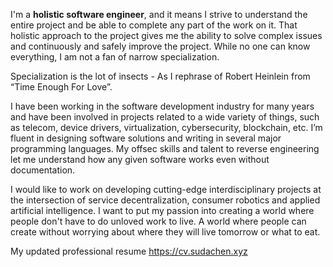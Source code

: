 I'm a __holistic software engineer__, and it means I strive to understand the entire project and be able to complete any part of the work on it. That holistic approach to the project gives me the ability to solve complex issues and continuously and safely improve the project. While no one can know everything, I am not a fan of narrow specialization.

Specialization is the lot of insects - As I rephrase of Robert Heinlein from “Time Enough For Love”.

I have been working in the software development industry for many years and have been involved in projects related to a wide variety of things, such as telecom, device drivers, virtualization, cybersecurity, blockchain, etc. I’m fluent in designing software solutions and writing in several major programming languages. My offsec skills and talent to reverse engineering let me understand how any given software works even without documentation.

I would like to work on developing cutting-edge interdisciplinary projects at the intersection of service decentralization, consumer robotics and applied artificial intelligence. I want to put my passion into creating a world where people don't have to do unloved work to live. A world where people can create without worrying about where they will live tomorrow or what to eat.

My updated professional resume https://cv.sudachen.xyz
